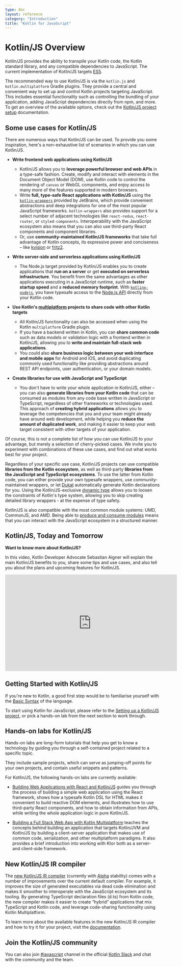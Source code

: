 ```yaml
---
type: doc
layout: reference
category: "Introduction"
title: "Kotlin for JavaScript"
---
```


# Kotlin/JS Overview

Kotlin/JS provides the ability to transpile your Kotlin code, the Kotlin standard library, and any compatible dependencies to JavaScript. The current implementation of Kotlin/JS targets [ES5](https://www.ecma-international.org/ecma-262/5.1/).

The recommended way to use Kotlin/JS is via the `kotlin.js` and `kotlin.multiplatform` Gradle plugins. They provide a central and convenient way to set up and control Kotlin projects targeting JavaScript. 
This includes essential functionality such as controlling the bundling of your application, adding JavaScript dependencies directly from npm, and more. To get an overview of the available options, check out the [Kotlin/JS project setup](js-project-setup.html) documentation.

## Some use cases for Kotlin/JS

There are numerous ways that Kotlin/JS can be used. To provide you some inspiration, here's a non-exhaustive list of scenarios in which you can use Kotlin/JS.

* **Write frontend web applications using Kotlin/JS**
    * Kotlin/JS allows you to **leverage powerful browser and web APIs** in a type-safe fashion. Create, modify and interact with elements in the Document Object Model (DOM), use Kotlin code to control the rendering of `canvas` or WebGL components, and enjoy access to many more of the features supported in modern browsers.
    * Write **full, type-safe React applications with Kotlin/JS** using the [`kotlin-wrappers`](https://github.com/JetBrains/kotlin-wrappers) provided by JetBrains, which provide convenient abstractions and deep integrations for one of the most popular JavaScript frameworks. `kotlin-wrappers` also provides support for a select number of adjacent technologies like `react-redux`, `react-router`, or `styled-components`. Interoperability with the JavaScript ecosystem also means that you can also use third-party React components and component libraries.
    * Or, use **community-maintained Kotlin/JS frameworks** that take full advantage of Kotlin concepts, its expressive power and conciseness – like [kvision](https://github.com/rjaros/kvision) or [fritz2](https://www.fritz2.dev/). 

* **Write server-side and serverless applications using Kotlin/JS**
    * The Node.js target provided by Kotlin/JS enables you to create applications that **run on a server** or get **executed on serverless infrastructure**. You benefit from the same advantages as other applications executing in a JavaScript runtime, such as **faster startup speed** and a **reduced memory footprint**. With [`kotlinx-nodejs`](https://github.com/Kotlin/kotlinx-nodejs), you have typesafe access to the [Node.js API](https://nodejs.org/docs/latest/api/) directly from your Kotlin code.

*  **Use Kotlin's [multiplatform](multiplatform.html) projects to share code with other Kotlin targets**
    * All Kotlin/JS functionality can also be accessed when using the Kotlin `multiplatform` Gradle plugin.
    * If you have a backend written in Kotlin, you can **share common code** such as data models or validation logic with a frontend written in Kotlin/JS, allowing you to **write and maintain full-stack web applications**.
    * You could also **share business logic between your web interface and mobile apps** for Android and iOS, and avoid duplicating commonly used functionality like providing abstractions around REST API endpoints, user authentication, or your domain models.
    
* **Create libraries for use with JavaScript and TypeScript**
    * You don't have to write your whole application in Kotlin/JS, either – you can also **generate libraries from your Kotlin code** that can be consumed as modules from any code base written in JavaScript or TypeScript, regardless of other frameworks or technologies used. This approach of **creating hybrid applications** allows you to leverage the competencies that you and your team might already have around web development, while helping you **reduce the amount of duplicated work**, and making it easier to keep your web target consistent with other targets of your application.
    
Of course, this is not a complete list of how you can use Kotlin/JS to your advantage, but merely a selection of cherry-picked cases. We invite you to experiment with combinations of these use cases, and find out what works best for your project. 

Regardless of your specific use case, Kotlin/JS projects can use compatible **libraries from the Kotlin ecosystem**, as well as third-party **libraries from the JavaScript and TypeScript ecosystems**. To use the latter from Kotlin code, you can either provide your own typesafe wrappers, use community-maintained wrappers, or let [Dukat](js-external-declarations-with-dukat.html) automatically generate Kotlin declarations for you. Using the Kotlin/JS-exclusive [dynamic type](dynamic-type.html) allows you to loosen the constraints of Kotlin's type system, allowing you to skip creating detailed library wrappers - at the expense of type safety.

Kotlin/JS is also compatible with the most common module systems: UMD, CommonJS, and AMD. Being able to [produce and consume modules](/docs/tutorials/javascript/working-with-modules/working-with-modules.html) means that you can interact with the JavaScript ecosystem in a structured manner.

## Kotlin/JS, Today and Tomorrow

**Want to know more about Kotlin/JS?**

In this video, Kotlin Developer Advocate Sebastian Aigner will explain the main Kotlin/JS benefits to you, share some tips and use cases, and also tell you about the plans and upcoming features for Kotlin/JS.

<iframe width="560" height="315" src="https://www.youtube.com/embed/fZUL8_kgHXg" frameborder="0" allow="accelerometer; autoplay; encrypted-media; gyroscope; picture-in-picture" allowfullscreen></iframe>


## Getting Started with Kotlin/JS

If you're new to Kotlin, a good first step would be to familiarise yourself with the [Basic Syntax](basic-syntax.html) of the language.

To start using Kotlin for JavaScript, please refer to the [Setting up a Kotlin/JS project](/docs/reference/js-project-setup.html), or pick a hands-on lab from the next section to work through.

## Hands-on labs for Kotlin/JS

Hands-on labs are long-form tutorials that help you get to know a technology by guiding you through a self-contained project related to a specific topic.

They include sample projects, which can serve as jumping-off points for your own projects, and contain useful snippets and patterns.

For Kotlin/JS, the following hands-on labs are currently available:

* [Building Web Applications with React and Kotlin/JS](https://play.kotlinlang.org/hands-on/Building%20Web%20Applications%20with%20React%20and%20Kotlin%20JS/01_Introduction) guides you through the process of building a simple web application using the React framework, shows how a typesafe Kotlin DSL for HTML makes it convenient to build reactive DOM elements, and illustrates how to use third-party React components, and how to obtain information from APIs, while writing the whole application logic in pure Kotlin/JS.

* [Building a Full Stack Web App with Kotlin Multiplatform](https://play.kotlinlang.org/hands-on/Full%20Stack%20Web%20App%20with%20Kotlin%20Multiplatform/01_Introduction) teaches the concepts behind building an application that targets Kotlin/JVM and Kotlin/JS by building a client-server application that makes use of common code, serialization, and other multiplatform paradigms. It also provides a brief introduction into working with Ktor both as a server- and client-side framework.

## New Kotlin/JS IR compiler

The [new Kotlin/JS IR compiler](/docs/reference/js-ir-compiler.html) (currently with [Alpha](/docs/reference/evolution/components-stability.html) stability) comes with a number of improvements over the current default compiler. For example, it improves the size of generated executables via dead code elimination and makes it smoother to interoperate with the JavaScript ecosystem and its tooling. By generating TypeScript declaration files (d.ts) from Kotlin code, the new compiler makes it easier to create “hybrid” applications that mix TypeScript and Kotlin code, and leverage code-sharing functionality using Kotlin Multiplatform.

To learn more about the available features in the new Kotlin/JS IR compiler and how to try it for your project, visit the [documentation](/docs/reference/js-ir-compiler.html).

## Join the Kotlin/JS community
You can also join [#javascript](https://kotlinlang.slack.com/archives/C0B8L3U69) channel in the official [Kotlin Slack](https://surveys.jetbrains.com/s3/kotlin-slack-sign-up) and chat with the community and the team.
